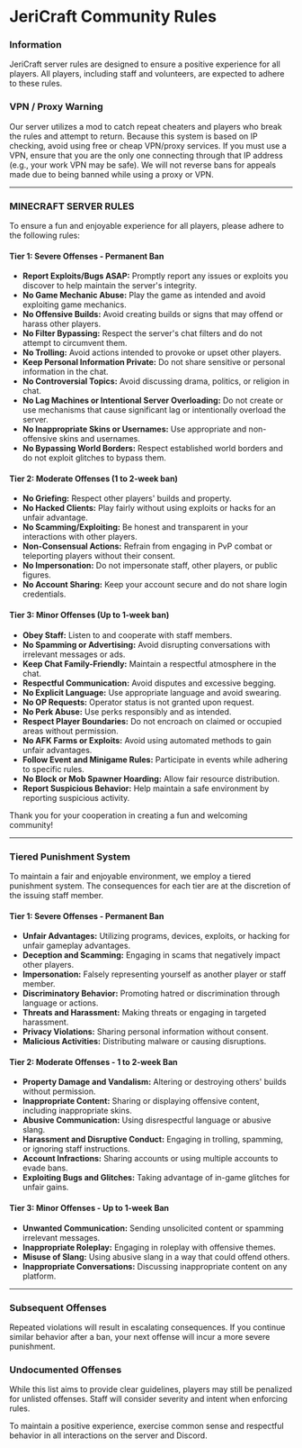 # JeriCraft Community Rules

### Information
JeriCraft server rules are designed to ensure a positive experience for all players. All players, including staff and volunteers, are expected to adhere to these rules.

### VPN / Proxy Warning
Our server utilizes a mod to catch repeat cheaters and players who break the rules and attempt to return. Because this system is based on IP checking, avoid using free or cheap VPN/proxy services. If you must use a VPN, ensure that you are the only one connecting through that IP address (e.g., your work VPN may be safe). We will not reverse bans for appeals made due to being banned while using a proxy or VPN.

---

### MINECRAFT SERVER RULES
To ensure a fun and enjoyable experience for all players, please adhere to the following rules:

#### Tier 1: Severe Offenses - Permanent Ban
- **Report Exploits/Bugs ASAP:** Promptly report any issues or exploits you discover to help maintain the server's integrity.
- **No Game Mechanic Abuse:** Play the game as intended and avoid exploiting game mechanics.
- **No Offensive Builds:** Avoid creating builds or signs that may offend or harass other players.
- **No Filter Bypassing:** Respect the server's chat filters and do not attempt to circumvent them.
- **No Trolling:** Avoid actions intended to provoke or upset other players.
- **Keep Personal Information Private:** Do not share sensitive or personal information in the chat.
- **No Controversial Topics:** Avoid discussing drama, politics, or religion in chat.
- **No Lag Machines or Intentional Server Overloading:** Do not create or use mechanisms that cause significant lag or intentionally overload the server.
- **No Inappropriate Skins or Usernames:** Use appropriate and non-offensive skins and usernames.
- **No Bypassing World Borders:** Respect established world borders and do not exploit glitches to bypass them.

#### Tier 2: Moderate Offenses (1 to 2-week ban)
- **No Griefing:** Respect other players' builds and property.
- **No Hacked Clients:** Play fairly without using exploits or hacks for an unfair advantage.
- **No Scamming/Exploiting:** Be honest and transparent in your interactions with other players.
- **Non-Consensual Actions:** Refrain from engaging in PvP combat or teleporting players without their consent.
- **No Impersonation:** Do not impersonate staff, other players, or public figures.
- **No Account Sharing:** Keep your account secure and do not share login credentials.

#### Tier 3: Minor Offenses (Up to 1-week ban)
- **Obey Staff:** Listen to and cooperate with staff members.
- **No Spamming or Advertising:** Avoid disrupting conversations with irrelevant messages or ads.
- **Keep Chat Family-Friendly:** Maintain a respectful atmosphere in the chat.
- **Respectful Communication:** Avoid disputes and excessive begging.
- **No Explicit Language:** Use appropriate language and avoid swearing.
- **No OP Requests:** Operator status is not granted upon request.
- **No Perk Abuse:** Use perks responsibly and as intended.
- **Respect Player Boundaries:** Do not encroach on claimed or occupied areas without permission.
- **No AFK Farms or Exploits:** Avoid using automated methods to gain unfair advantages.
- **Follow Event and Minigame Rules:** Participate in events while adhering to specific rules.
- **No Block or Mob Spawner Hoarding:** Allow fair resource distribution.
- **Report Suspicious Behavior:** Help maintain a safe environment by reporting suspicious activity.

Thank you for your cooperation in creating a fun and welcoming community!

---

### Tiered Punishment System
To maintain a fair and enjoyable environment, we employ a tiered punishment system. The consequences for each tier are at the discretion of the issuing staff member.

#### Tier 1: Severe Offenses - Permanent Ban
- **Unfair Advantages:** Utilizing programs, devices, exploits, or hacking for unfair gameplay advantages.
- **Deception and Scamming:** Engaging in scams that negatively impact other players.
- **Impersonation:** Falsely representing yourself as another player or staff member.
- **Discriminatory Behavior:** Promoting hatred or discrimination through language or actions.
- **Threats and Harassment:** Making threats or engaging in targeted harassment.
- **Privacy Violations:** Sharing personal information without consent.
- **Malicious Activities:** Distributing malware or causing disruptions.

#### Tier 2: Moderate Offenses - 1 to 2-week Ban
- **Property Damage and Vandalism:** Altering or destroying others' builds without permission.
- **Inappropriate Content:** Sharing or displaying offensive content, including inappropriate skins.
- **Abusive Communication:** Using disrespectful language or abusive slang.
- **Harassment and Disruptive Conduct:** Engaging in trolling, spamming, or ignoring staff instructions.
- **Account Infractions:** Sharing accounts or using multiple accounts to evade bans.
- **Exploiting Bugs and Glitches:** Taking advantage of in-game glitches for unfair gains.

#### Tier 3: Minor Offenses - Up to 1-week Ban
- **Unwanted Communication:** Sending unsolicited content or spamming irrelevant messages.
- **Inappropriate Roleplay:** Engaging in roleplay with offensive themes.
- **Misuse of Slang:** Using abusive slang in a way that could offend others.
- **Inappropriate Conversations:** Discussing inappropriate content on any platform.

---

### Subsequent Offenses
Repeated violations will result in escalating consequences. If you continue similar behavior after a ban, your next offense will incur a more severe punishment.

### Undocumented Offenses
While this list aims to provide clear guidelines, players may still be penalized for unlisted offenses. Staff will consider severity and intent when enforcing rules.

To maintain a positive experience, exercise common sense and respectful behavior in all interactions on the server and Discord.
